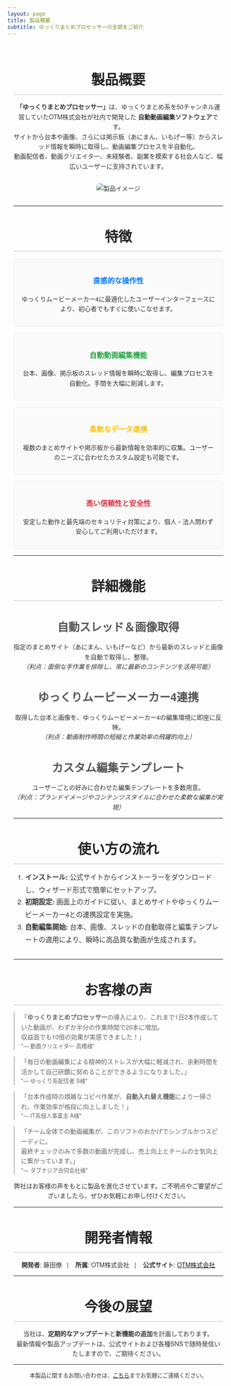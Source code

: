 ```yaml
---
layout: page
title: 製品概要
subtitle: ゆっくりまとめプロセッサーの全貌をご紹介
---
```


<!-- ページ全体のスタイル -->
<style>
  /* 全体フォントと基本レイアウト */
  .page-content {
    font-family: 'Helvetica Neue', Helvetica, Arial, sans-serif;
    line-height: 1.6;
    color: #333;
    max-width: 900px;
    margin: 0 auto;
    padding: 1em;
  }
  /* セクション見出し（中央揃え、強調） */
  .section-title {
    text-align: center;
    font-size: 2.2em;
    margin-bottom: 0.5em;
    color: #222;
    border-bottom: 2px solid #ddd;
    padding-bottom: 0.3em;
  }
  /* サブセクション見出し */
  .subsection-title {
    text-align: center;
    font-size: 1.8em;
    margin-top: 1.5em;
    margin-bottom: 0.5em;
    color: #555;
  }
  /* 特徴項目のカード風レイアウト */
  .feature-item {
    text-align: center;
    padding: 1em;
    margin: 1em auto;
    border: 1px solid #eee;
    border-radius: 8px;
    background-color: #fafafa;
    max-width: 700px;
  }
  /* 利用の流れのリスト */
  .usage-list {
    max-width: 800px;
    margin: 0 auto 2em;
    font-size: 1.1em;
    line-height: 1.8;
  }
  /* 引用部分のスタイル */
  blockquote {
    border-left: 3px solid #ccc;
    margin: 1em 0;
    padding-left: 1em;
    color: #666;
  }
</style>

<div class="page-content">

<!-- 製品概要のイントロダクション -->
<h2 class="section-title">製品概要</h2>

<p style="text-align: center;">
  <strong>「ゆっくりまとめプロセッサー」</strong>は、ゆっくりまとめ系を50チャンネル運営していたOTM株式会社が社内で開発した
  <strong>自動動画編集ソフトウェア</strong>です。<br>
  サイトから台本や画像、さらには掲示板（あにまん、いもげー等）からスレッド情報を瞬時に取得し、動画編集プロセスを半自動化。<br>
  動画配信者、動画クリエイター、未経験者、副業を模索する社会人など、幅広いユーザーに支持されています。
</p>

<!-- 製品イメージ -->
<div style="text-align: center; margin: 2em 0;">
  <img src="/assets/img/製品イメージ.png" alt="製品イメージ" style="max-width:80%; border-radius:8px;">
</div>

<hr>

<!-- 製品の特徴 -->
<h2 class="section-title">特徴</h2>

<div class="feature-item">
  <h3 style="color:#007BFF;">直感的な操作性</h3>
  <p>ゆっくりムービーメーカー4に最適化したユーザーインターフェースにより、初心者でもすぐに使いこなせます。</p>
</div>

<div class="feature-item">
  <h3 style="color:#28A745;">自動動画編集機能</h3>
  <p>台本、画像、掲示板のスレッド情報を瞬時に取得し、編集プロセスを自動化。手間を大幅に削減します。</p>
</div>

<div class="feature-item">
  <h3 style="color:#FFC107;">柔軟なデータ連携</h3>
  <p>複数のまとめサイトや掲示板から最新情報を効率的に収集。ユーザーのニーズに合わせたカスタム設定も可能です。</p>
</div>

<div class="feature-item">
  <h3 style="color:#DC3545;">高い信頼性と安全性</h3>
  <p>安定した動作と最先端のセキュリティ対策により、個人・法人問わず安心してご利用いただけます。</p>
</div>

<hr>

<!-- 詳細な機能説明 -->
<h2 class="section-title">詳細機能</h2>

<h3 class="subsection-title">自動スレッド＆画像取得</h3>
<p style="text-align: center;">
  指定のまとめサイト（あにまん、いもげーなど）から最新のスレッドと画像を自動で取得し、整理。<br>
  <em>（利点：面倒な手作業を排除し、常に最新のコンテンツを活用可能）</em>
</p>

<h3 class="subsection-title">ゆっくりムービーメーカー4連携</h3>
<p style="text-align: center;">
  取得した台本と画像を、ゆっくりムービーメーカー4の編集環境に即座に反映。<br>
  <em>（利点：動画制作時間の短縮と作業効率の飛躍的向上）</em>
</p>

<h3 class="subsection-title">カスタム編集テンプレート</h3>
<p style="text-align: center;">
  ユーザーごとの好みに合わせた編集テンプレートを多数用意。<br>
  <em>（利点：ブランドイメージやコンテンツスタイルに合わせた柔軟な編集が実現）</em>
</p>

<hr>

<!-- 利用の流れ -->
<h2 class="section-title">使い方の流れ</h2>

<ol class="usage-list">
  <li><strong>インストール:</strong> 公式サイトからインストーラーをダウンロードし、ウィザード形式で簡単にセットアップ。</li>
  <li><strong>初期設定:</strong> 画面上のガイドに従い、まとめサイトやゆっくりムービーメーカー4との連携設定を実施。</li>
  <li><strong>自動編集開始:</strong> 台本、画像、スレッドの自動取得と編集テンプレートの適用により、瞬時に高品質な動画が生成されます。</li>
</ol>

<hr>

<!-- お客様の声などの実績紹介 -->
<h2 class="section-title">お客様の声</h2>

<blockquote>
  「<strong>ゆっくりまとめプロセッサー</strong>の導入により、これまで1日2本作成していた動画が、わずか半分の作業時間で20本に増加。<br>
  収益面でも10倍の効果が実感できました！」<br>
  <span style="font-size:0.9em;">*— 動画クリエイター 高橋様*</span>
</blockquote>

<blockquote>
  「毎日の動画編集による精神的ストレスが大幅に軽減され、余剰時間を活かして自己研鑽に努めることができるようになりました。」<br>
  <span style="font-size:0.9em;">*— ゆっくり系配信者 S様*</span>
</blockquote>

<blockquote>
  「台本作成時の煩雑なコピペ作業が、<strong>自動入れ替え機能</strong>により一掃され、作業効率が格段に向上しました！」<br>
  <span style="font-size:0.9em;">*— IT系個人事業主 A様*</span>
</blockquote>

<blockquote>
  「チーム全体での動画編集が、このソフトのおかげでシンプルかつスピーディに。<br>
  最終チェックのみで多数の動画が完成し、売上向上とチームの士気向上に繋がっています。」<br>
  <span style="font-size:0.9em;">*— タブナジア合同会社様*</span>
</blockquote>

<p style="text-align: center;">
  弊社はお客様の声をもとに製品を進化させています。ご不明点やご要望がございましたら、ぜひお気軽にお申し付けください。
</p>

<hr>

<!-- 開発者・企業情報 -->
<h2 class="section-title">開発者情報</h2>

<p style="text-align: center;">
  <strong>開発者</strong>: 藤田僚&nbsp;&nbsp;&nbsp;|&nbsp;&nbsp;&nbsp;
  <strong>所属</strong>: OTM株式会社&nbsp;&nbsp;&nbsp;|&nbsp;&nbsp;&nbsp;
  <strong>公式サイト</strong>: <a href="https://your-company-website.example" target="_blank">OTM株式会社</a>
</p>

<hr>

<!-- 今後の展望やアップデート情報 -->
<h2 class="section-title">今後の展望</h2>

<p style="text-align: center;">
  当社は、<strong>定期的なアップデート</strong>と<strong>新機能の追加</strong>を計画しております。<br>
  最新情報や製品アップデートは、公式サイトおよび各種SNSで随時発信いたしますので、ご期待ください。
</p>

<hr>

<!-- フッター用の追加情報 -->
<p style="text-align: center; font-size: 0.9em;">
  本製品に関するお問い合わせは、<a href="mailto:fujita.otm@gmail.com">こちら</a>までお気軽にご連絡ください。
</p>

</div>
